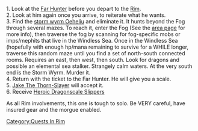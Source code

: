 1\. Look at the [Far Hunter](Far_Hunter "wikilink") before you depart to
the [Rim](:Category:Rim "wikilink").  
2. Look at him again once you arrive, to reiterate what he wants.  
<spoiler> 3. Find the [storm wyrm
Oeheliu](Storm_Wyrm_Oeheliu "wikilink") and eliminate it. It hunts
beyond the Fog through several mazes. To reach it, enter the Fog (See
the [area page](:Category:Rim "wikilink") for more info), then traverse
the fog by scanning for fog-specific mobs or imps/mephits that live in
the Windless Sea. Once in the Windless Sea (hopefully with enough
hp/mana remaining to survive for a WHILE longer, traverse this random
maze until you find a set of north-south connected rooms. Requires an
east, then west, then south. Look for dragons and possible an elemental
sea stalker. Strangely calm waters. At the very south end is the Storm
Wyrm. Murder it.  
4. Return with the ticket to the Far Hunter. He will give you a scale.  
5. [Jake The Thorn-Slayer](Jake_The_Thorn-Slayer "wikilink") will accept
it.  
</spoiler> 6. Receive [Heroic Dragonscale
Slippers](Heroic_Dragonscale_Slippers "wikilink")

As all Rim involvements, this one is tough to solo. Be VERY careful,
have insured gear and the morgue enabled.

[Category:Quests In Rim](Category:Quests_In_Rim "wikilink")
